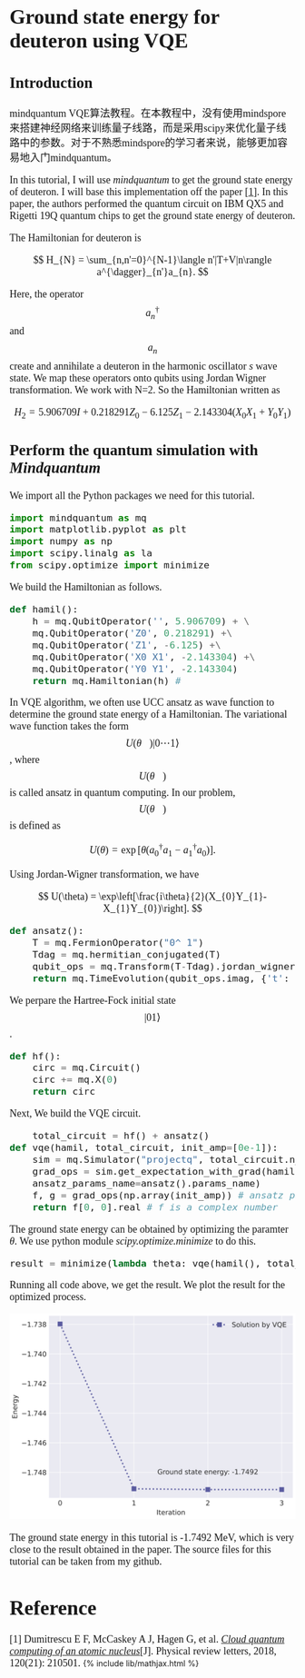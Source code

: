 <font size=4 face="ITC Legacy Sans Std Book">
    
# Ground state energy for deuteron using VQE

## Introduction
mindquantum VQE算法教程。在本教程中，没有使用mindspore来搭建神经网络来训练量子线路，而是采用scipy来优化量子线路中的参数。对于不熟悉mindspore的学习者来说，能够更加容易地入门mindquantum。

In this tutorial, I will use *mindquantum* to get the ground state energy of deuteron. I will base this implementation off the paper [[1]](#1). In this paper, the authors performed the quantum circuit on IBM QX5 and Rigetti 19Q quantum chips to get the ground state energy of deuteron.

The Hamiltonian for deuteron is

$$
H_{N} = \sum_{n,n'=0}^{N-1}\langle n'|T+V|n\rangle a^{\dagger}_{n'}a_{n}.
$$

Here, the operator $$a_{n}^{\dagger}$$ and $$a_{n}$$ create and annihilate a deuteron in the harmonic oscillator *s* wave state. We map these operators onto qubits using Jordan Wigner transformation. We work with N=2. So the Hamiltonian written as 

$$
H_{2} = 5.906709I + 0.218291Z_0 - 6.125Z_1 - 2.143304(X_0X_1 + Y_0Y_1)
$$

## Perform the quantum simulation with *Mindquantum*
We import all the Python packages we need for this tutorial.
```python
import mindquantum as mq
import matplotlib.pyplot as plt
import numpy as np
import scipy.linalg as la
from scipy.optimize import minimize
```
We build the Hamiltonian as follows.
```python
def hamil():
    h = mq.QubitOperator('', 5.906709) + \
    mq.QubitOperator('Z0', 0.218291) +\
    mq.QubitOperator('Z1', -6.125) +\
    mq.QubitOperator('X0 X1', -2.143304) +\
    mq.QubitOperator('Y0 Y1', -2.143304)
    return mq.Hamiltonian(h) # 
```
In VQE algorithm, we often use UCC ansatz as wave function to determine the ground state energy of a Hamiltonian. The variational wave function takes the form $$U(\vec{\theta})|0\cdots1\rangle$$, where $$U(\vec{\theta})$$ is called ansatz in quantum computing. In our problem, $$U(\vec{\theta})$$ is defined as

$$
U(\theta) = \exp\left[\theta(a_{0}^{\dagger}a_{1} - a_{1}^{\dagger}a_{0})\right].
$$

Using Jordan-Wigner transformation, we have

$$
U(\theta) = \exp\left[\frac{i\theta}{2}(X_{0}Y_{1}-X_{1}Y_{0})\right].
$$

```python
def ansatz():
    T = mq.FermionOperator("0^ 1")
    Tdag = mq.hermitian_conjugated(T)
    qubit_ops = mq.Transform(T-Tdag).jordan_wigner()
    return mq.TimeEvolution(qubit_ops.imag, {'t': 1}).circuit
```
We perpare the Hartree-Fock initial state $$|01\rangle$$.
```python
def hf():
    circ = mq.Circuit()
    circ += mq.X(0)
    return circ
```
Next, We build the VQE circuit.
```python
    total_circuit = hf() + ansatz()
def vqe(hamil, total_circuit, init_amp=[0e-1]):
    sim = mq.Simulator("projectq", total_circuit.n_qubits)
    grad_ops = sim.get_expectation_with_grad(hamil, total_circuit,
    ansatz_params_name=ansatz().params_name)
    f, g = grad_ops(np.array(init_amp)) # ansatz parameters need numpy array
    return f[0, 0].real # f is a complex number
```
The ground state energy can be obtained by optimizing the paramter $\theta$. We use python module *scipy.optimize.minimize* to do this.
```python
result = minimize(lambda theta: vqe(hamil(), total_circuit, init_amp=theta), [0e-1])
```
Running all code above, we get the result. We plot the result for the optimized process.

<p align="center">
  <img width="700" src="figures/vqe.svg" alt="vqe">
</p>
The ground state energy in this tutorial is -1.7492 MeV, which is very close to the result obtained in the paper. The source files for this tutorial can be taken from my github.








# Reference
<a id="1">[1]</a>
Dumitrescu E F, McCaskey A J, Hagen G, et al. [*Cloud quantum computing of an atomic nucleus*](https://journals.aps.org/prl/abstract/10.1103/PhysRevLett.120.210501)[J]. Physical review letters, 2018, 120(21): 210501.
</font>
{% include lib/mathjax.html %}
